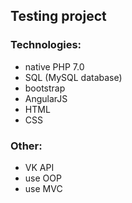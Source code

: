 ## Testing project

### Technologies:
- native PHP 7.0
- SQL (MySQL database)
- bootstrap
- AngularJS
- HTML
- CSS

### Other:
- VK API
- use OOP
- use MVC
